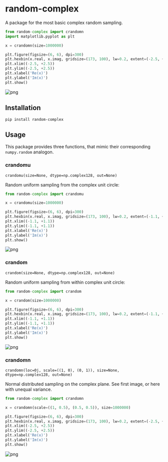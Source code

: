 # random-complex

A package for the most basic complex random sampling.

```python
from random-complex import crandomn
import matplotlib.pyplot as plt

x = crandomn(size=1000000)

plt.figure(figsize=(6, 6), dpi=300)
plt.hexbin(x.real, x.imag, gridsize=(173, 100), lw=0.2, extent=(-2.5, +2.5, -2.5, +2.5))
plt.xlim((-2.5, +2.5))
plt.ylim((-2.5, +2.5))
plt.xlabel('Re(x)')
plt.ylabel('Im(x)')
plt.show()
```

![png](https://raw.githubusercontent.com/goessl/random-complex/main/readme/crandomn.png)


## Installation

```pip install random-complex```

## Usage

This package provides three functions, that mimic their corresponding `numpy.random` analogon.

### crandomu

`crandomu(size=None, dtype=np.complex128, out=None)`

Random uniform sampling from the complex unit circle:

```python
from random-complex import crandomu

x = crandomu(size=1000000)

plt.figure(figsize=(6, 6), dpi=300)
plt.hexbin(x.real, x.imag, gridsize=(173, 100), lw=0.2, extent=(-1.1, +1.1, -1.1, +1.1))
plt.xlim((-1.1, +1.1))
plt.ylim((-1.1, +1.1))
plt.xlabel('Re(x)')
plt.ylabel('Im(x)')
plt.show()
```

![png](https://raw.githubusercontent.com/goessl/random-complex/main/readme/crandomu.png)

### crandom

`crandom(size=None, dtype=np.complex128, out=None)`

Random uniform sampling from within complex unit circle:

```python
from random-complex import crandom

x = crandom(size=1000000)

plt.figure(figsize=(6, 6), dpi=300)
plt.hexbin(x.real, x.imag, gridsize=(173, 100), lw=0.2, extent=(-1.1, +1.1, -1.1, +1.1))
plt.xlim((-1.1, +1.1))
plt.ylim((-1.1, +1.1))
plt.xlabel('Re(x)')
plt.ylabel('Im(x)')
plt.show()
```

![png](https://raw.githubusercontent.com/goessl/random-complex/main/readme/crandom.png)

### crandomn

`crandomn(loc=0j, scale=((1, 0), (0, 1)), size=None, dtype=np.complex128, out=None)`

Normal distributed sampling on the complex plane. See first image, or here with unequal variance.

```python
from random-complex import crandomn

x = crandomn(scale=((1, 0.5), (0.5, 0.5)), size=1000000)

plt.figure(figsize=(6, 6), dpi=300)
plt.hexbin(x.real, x.imag, gridsize=(173, 100), lw=0.2, extent=(-2.5, +2.5, -2.5, +2.5))
plt.xlim((-2.5, +2.5))
plt.ylim((-2.5, +2.5))
plt.xlabel('Re(x)')
plt.ylabel('Im(x)')
plt.show()
```

![png](https://raw.githubusercontent.com/goessl/random-complex/main/readme/crandomn2.png)
